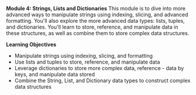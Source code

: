 **Module 4: Strings, Lists and Dictionaries**
This module is to dive into more advanced ways to manipulate strings using indexing, slicing, and advanced formatting. You'll also explore the more advanced data types: lists, tuples, and dictionaries. You'll learn to store, reference, and manipulate data in these structures, as well as combine them to store complex data structures.

**Learning Objectives**
- Manipulate strings using indexing, slicing, and formatting
- Use lists and tuples to store, reference, and manipulate data
- Leverage dictionaries to store more complex data, reference - data by keys, and manipulate data stored
- Combine the String, List, and Dictionary data types to construct complex data structures